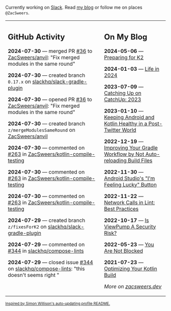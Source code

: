 Currently working on [Slack](https://slack.com/). Read [my blog](https://zacsweers.dev/) or follow me on places `@ZacSweers`.

<table><tr><td valign="top" width="60%">

## GitHub Activity
<!-- githubActivity starts -->
**2024-07-30** — merged PR [#36](https://github.com/ZacSweers/anvil/pull/36) to [ZacSweers/anvil](https://github.com/ZacSweers/anvil): "Fix merged modules in the same round"

**2024-07-30** — created branch `0.17.x` on [slackhq/slack-gradle-plugin](https://github.com/slackhq/slack-gradle-plugin)

**2024-07-30** — opened PR [#36](https://github.com/ZacSweers/anvil/pull/36) to [ZacSweers/anvil](https://github.com/ZacSweers/anvil): "Fix merged modules in the same round"

**2024-07-30** — created branch `z/mergeModulesSameRound` on [ZacSweers/anvil](https://github.com/ZacSweers/anvil)

**2024-07-30** — commented on [#263](https://github.com/ZacSweers/kotlin-compile-testing/pull/263#issuecomment-2258583612) in [ZacSweers/kotlin-compile-testing](https://github.com/ZacSweers/kotlin-compile-testing)

**2024-07-30** — commented on [#263](https://github.com/ZacSweers/kotlin-compile-testing/pull/263#issuecomment-2258553685) in [ZacSweers/kotlin-compile-testing](https://github.com/ZacSweers/kotlin-compile-testing)

**2024-07-30** — commented on [#263](https://github.com/ZacSweers/kotlin-compile-testing/pull/263#issuecomment-2258400804) in [ZacSweers/kotlin-compile-testing](https://github.com/ZacSweers/kotlin-compile-testing)

**2024-07-29** — created branch `z/fixesForK2` on [slackhq/slack-gradle-plugin](https://github.com/slackhq/slack-gradle-plugin)

**2024-07-29** — commented on [#344](https://github.com/slackhq/compose-lints/issues/344#issuecomment-2256805251) in [slackhq/compose-lints](https://github.com/slackhq/compose-lints)

**2024-07-29** — closed issue [#344](https://github.com/slackhq/compose-lints/issues/344) on [slackhq/compose-lints](https://github.com/slackhq/compose-lints): "this doesn't seems right "
<!-- githubActivity ends -->
</td><td valign="top" width="40%">

## On My Blog
<!-- blog starts -->
**2024-05-06** — [Preparing for K2](https://www.zacsweers.dev/preparing-for-k2/)

**2024-01-03** — [Life in 2024](https://www.zacsweers.dev/life-in-2024/)

**2023-07-09** — [Catching Up on CatchUp: 2023](https://www.zacsweers.dev/catching-up-on-catchup-2023/)

**2023-01-10** — [Keeping Android and Kotlin Healthy in a Post-Twitter World](https://www.zacsweers.dev/keeping-android-healthy/)

**2022-12-19** — [Improving Your Gradle Workflow by Not Auto-reloading Build Files](https://www.zacsweers.dev/improving-your-workflow-by-not-auto-reloading-build-files/)

**2022-11-30** — [Android Studio's "I'm Feeling Lucky" Button](https://www.zacsweers.dev/android-studios-im-feeling-lucky-button/)

**2022-11-22** — [Network Calls in Lint: Best Practices](https://www.zacsweers.dev/network-calls-in-lint-best-practices/)

**2022-10-17** — [Is ViewPump A Security Risk?](https://www.zacsweers.dev/is-viewpump-a-security-risk/)

**2022-05-23** — [You Are Not Blocked](https://www.zacsweers.dev/you-are-not-blocked/)

**2021-07-23** — [Optimizing Your Kotlin Build](https://www.zacsweers.dev/optimizing-your-kotlin-build/)
<!-- blog ends -->
_More on [zacsweers.dev](https://zacsweers.dev/)_
</td></tr></table>

<sub><a href="https://simonwillison.net/2020/Jul/10/self-updating-profile-readme/">Inspired by Simon Willison's auto-updating profile README.</a></sub>